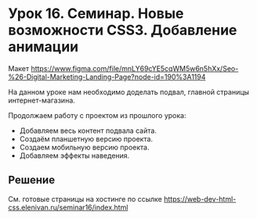 # Урок 16. Семинар. Новые возможности CSS3. Добавление анимации

Макет https://www.figma.com/file/mnLY69cYE5cqWM5w6n5hXx/Seo-%26-Digital-Marketing-Landing-Page?node-id=190%3A1194

На данном уроке нам необходимо доделать подвал, главной страницы интернет-магазина.

Продолжаем работу с проектом из прошлого урока:

- Добавляем весь контент подвала сайта.
- Создаём планшетную версию проекта.
- Создаем мобильную версию проекта.
- Добавляем эффекты наведения.

## Решение

См. готовые страницы на хостинге по ссылке
https://web-dev-html-css.elenivan.ru/seminar16/index.html
